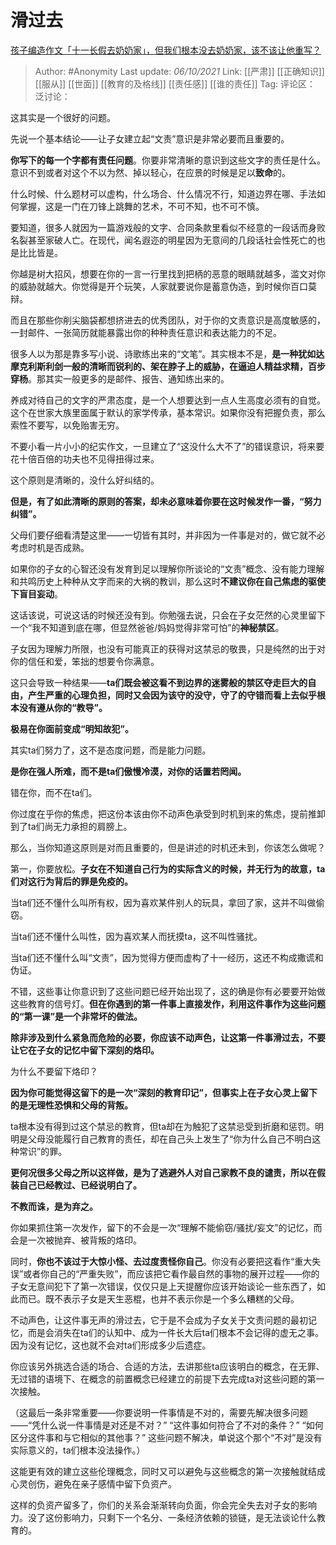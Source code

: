 # 滑过去
[孩子编造作文「十一长假去奶奶家」，但我们根本没去奶奶家，该不该让他重写？](https://www.zhihu.com/question/489760728/answer/2151961506)

> Author: #Anonymity
> Last update: *06/10/2021*
> Link: [[严肃]] [[正确知识]] [[服从]] [[世面]] [[教育的及格线]] [[责任感]] [[谁的责任]]
> Tag:
> 评论区：
> 泛讨论：

这其实是一个很好的问题。

先说一个基本结论——让子女建立起“文责”意识是非常必要而且重要的。

**你写下的每一个字都有责任问题**。你要非常清晰的意识到这些文字的责任是什么。意识不到或者对这个不以为然、掉以轻心，在应景的时候是足以**致命**的。

什么时候、什么题材可以虚构，什么场合、什么情况不行，知道边界在哪、手法如何掌握，这是一门在刀锋上跳舞的艺术，不可不知，也不可不慎。

要知道，很多人就因为一篇游戏般的文字、合同条款里看似不经意的一段话而身败名裂甚至家破人亡。在现代，闻名遐迩的明星因为无意间的几段话社会性死亡的也是比比皆是。

你越是树大招风，想要在你的一言一行里找到把柄的恶意的眼睛就越多，滥文对你的威胁就越大。你觉得是开个玩笑，人家就要说你是蓄意伪造，到时候你百口莫辩。

而且在那些你削尖脑袋都想挤进去的优秀团队，对于你的文责意识是高度敏感的，一封邮件、一张简历就能暴露出你的种种责任意识和表达能力的不足。

很多人以为那是靠多写小说、诗歌练出来的“文笔”。其实根本不是，**是一种犹如达摩克利斯利剑一般的清晰而锐利的、架在脖子上的威胁，在逼迫人精益求精，百步穿杨**。那其实一般更多的是邮件、报告、通知练出来的。

养成对待自己的文字的严肃态度，是一个人想要达到一点人生高度必须有的自觉。这个在世家大族里面属于默认的家学传承，基本常识。如果你没有把握负责，那么索性不要写，以免贻害无穷。

不要小看一片小小的纪实作文，一旦建立了“这没什么大不了”的错误意识，将来要花十倍百倍的功夫也不见得扭得过来。

这个原则是清晰的，没什么好纠结的。

**但是，有了如此清晰的原则的答案，却未必意味着你要在这时候发作一番，“努力纠错”。**

父母们要仔细看清楚这里——一切皆有其时，并非因为一件事是对的，做它就不必考虑时机是否成熟。

如果你的子女的心智还没有发育到足以理解你所谈论的“文责”概念、没有能力理解和共鸣历史上种种从文字而来的大祸的教训，那么这时**不建议你在自己焦虑的驱使下盲目妄动**。

这话该说，可说这话的时候还没有到。你勉强去说，只会在子女茫然的心灵里留下一个“我不知道到底在哪，但显然爸爸/妈妈觉得非常可怕”的**神秘禁区**。

子女因为理解力所限，也没有可能真正的获得对这禁忌的敬畏，只是纯然的出于对你的信任和爱，笨拙的想要令你满意。

这只会导致一种结果——**ta们既会被这看不到边界的迷雾般的禁区夺走巨大的自由，产生严重的心理负担，同时又会因为该守的没守，守了的守错而看上去似乎根本没有遵从你的“教导”。**

**极易在你面前变成“明知故犯”。**

其实ta们努力了，这不是态度问题，而是能力问题。

**是你在强人所难，而不是ta们傲慢冷漠，对你的话置若罔闻。**

错在你，而不在ta们。

你过度在乎你的焦虑，把这份本该由你不动声色承受到时机到来的焦虑，提前推卸到了ta们尚无力承担的肩膀上。

那么，当你知道这原则是对而且重要的，但是讲述的时机还未到，你该怎么做呢？

第一，你要放松。**子女在不知道自己行为的实际含义的时候，并无行为的故意，ta们对这行为背后的罪是免疫的。**

当ta们还不懂什么叫所有权，因为喜欢某件别人的玩具，拿回了家，这并不叫做偷窃。

当ta们还不懂什么叫性，因为喜欢某人而抚摸ta，这不叫性骚扰。

当ta们还不懂什么叫“文责”，因为觉得方便而虚构了十一经历，这还不构成撒谎和伪证。

不错，这些事让你意识到了这些问题已经开始出现了，这的确是你有必要要开始做这些教育的信号灯。**但在你遇到的第一件事上直接发作，利用这件事作为这些问题的“第一课”是一个非常坏的做法。**

**除非涉及到什么紧急而危险的必要，你应该不动声色，让这第一件事滑过去，不要让它在子女的记忆中留下深刻的烙印。**

为什么不要留下烙印？

**因为你可能觉得这留下的是一次“深刻的教育印记”，但事实上在子女心灵上留下的是无理性恐惧和父母的背叛。**

ta根本没有得到过这个禁忌的教育，但ta却在为触犯了这禁忌受到折磨和惩罚。明明是父母没能履行自己教育的责任，却在自己头上发生了“你为什么自己不明白这种常识”的罪。

**更何况很多父母之所以这样做，是为了逃避外人对自己家教不良的谴责，所以在假装自己已经教过、已经说明白了。**

**不教而诛，是为弃之。**

你如果抓住第一次发作，留下的不会是一次“理解不能偷窃/骚扰/妄文”的记忆，而会是一次被抛弃、被背叛的烙印。

同时，**你也不该过于大惊小怪、去过度责怪你自己**。你没有必要把这看作“重大失误”或者你自己的“严重失败”，而应该把它看作最自然的事物的展开过程——你的子女无意间犯下了第一次错误，仅仅只是上天提醒你应该开始谈论一些东西了，如此而已。既不表示子女是天生恶棍，也并不表示你是一个多么糟糕的父母。

不动声色，让这件事无声的滑过去，它于是不会成为子女关于文责问题的最初记忆，而是会消失在ta们的认知中、成为一件长大后ta们根本不会记得的虚无之事。因为没有记忆，这也就不会对ta们形成多少后遗症。

你应该另外挑选合适的场合、合适的方法，去讲那些ta应该明白的概念，在无罪、无过错的语境下、在概念的前置概念已经建立的前提下去完成ta对这些问题的第一次接触。

（这最后一条非常重要——你要说明一件事情是不对的，需要先解决很多问题——“凭什么说一件事情是对还是不对？” “这件事如何符合了不对的条件？” “如何区分这件事和与它相似的其他事？” 这些问题不解决，单说这个那个“不对”是没有实际意义的，ta们根本没法操作。）

这能更有效的建立这些伦理概念，同时又可以避免与这些概念的第一次接触就结成心灵创伤，避免在亲子感情中留下负资产。

这样的负资产留多了，你们的关系会渐渐转向负面，你会完全失去对子女的影响力。没了这份影响力，只剩下一个名分、一条经济依赖的锁链，是无法谈论什么教育的。
